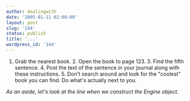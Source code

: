 ```yaml
---
author: dealingwith
date: '2005-01-11 02:08:00'
layout: post
slug: '144'
status: publish
title: '...'
wordpress_id: '144'
---
```


1. Grab the nearest book. 2. Open the book to page 123. 3. Find the fifth
sentence. 4. Post the text of the sentence in your journal along with these
instructions. 5. Don't search around and look for the "coolest" book you can
find. Do what's actually next to you.

_As an aside, let's look at the line when we construct the _Engine_ object._

